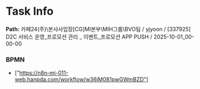 # Task Info

**Path:** 카페24(주)\본사사업장\[CG]MI본부\MIH그룹\BVO팀 / yjyoon / [337925] D2C 서비스 운영_프로모션 관리 _ 이벤트_프로모션 APP PUSH / 2025-10-01_00-00-00

### BPMN
- ["https://n8n-mi-011-web.hanpda.com/workflow/w36iM081pwGWmBZD"]


